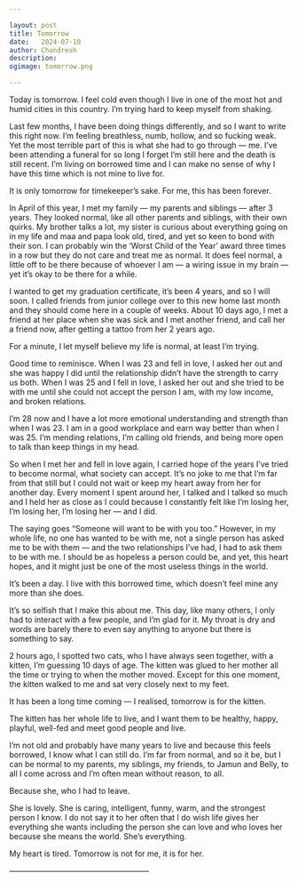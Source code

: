 ```yaml
---

layout: post
title: Tomorrow
date:	2024-07-10
author:	Chandresh
description:
ogimage: tomorrow.png

---
```


Today is tomorrow. I feel cold even though I live in one of the most hot and humid cities in this country. I’m trying hard to keep myself from shaking.

Last few months, I have been doing things differently, and so I want to write this right now. I’m feeling breathless, numb, hollow, and so fucking weak. Yet the most terrible part of this is what she had to go through — me. I’ve been attending a funeral for so long I forget I’m still here and the death is still recent. I’m living on borrowed time and I can make no sense of why I have this time which is not mine to live for.

It is only tomorrow for timekeeper’s sake. For me, this has been forever.

In April of this year, I met my family — my parents and siblings — after 3 years. They looked normal, like all other parents and siblings, with their own quirks. My brother talks a lot, my sister is curious about everything going on in my life and maa and papa look old, tired, and yet so keen to bond with their son. I can probably win the ‘Worst Child of the Year’ award three times in a row but they do not care and treat me as normal. It does feel normal, a little off to be there because of whoever I am — a wiring issue in my brain — yet it’s okay to be there for a while.

I wanted to get my graduation certificate, it’s been 4 years, and so I will soon. I called friends from junior college over to this new home last month and they should come here in a couple of weeks. About 10 days ago, I met a friend at her place when she was sick and I met another friend, and call her a friend now, after getting a tattoo from her 2 years ago.

For a minute, I let myself believe my life is normal, at least I’m trying.

Good time to reminisce. When I was 23 and fell in love, I asked her out and she was happy I did until the relationship didn’t have the strength to carry us both. When I was 25 and I fell in love, I asked her out and she tried to be with me until she could not accept the person I am, with my low income, and broken relations.

I’m 28 now and I have a lot more emotional understanding and strength than when I was 23. I am in a good workplace and earn way better than when I was 25. I’m mending relations, I’m calling old friends, and being more open to talk than keep things in my head.

So when I met her and fell in love again, I carried hope of the years I’ve tried to become normal, what society can accept. It’s no joke to me that I’m far from that still but I could not wait or keep my heart away from her for another day. Every moment I spent around her, I talked and I talked so much and I held her as close as I could because I constantly felt like I’m losing her, I’m losing her, I’m losing her — and I did.

The saying goes “Someone will want to be with you too.” However, in my whole life, no one has wanted to be with me, not a single person has asked me to be with them — and the two relationships I’ve had, I had to ask them to be with me. I should be as hopeless a person could be, and yet, this heart hopes, and it might just be one of the most useless things in the world.

It’s been a day. I live with this borrowed time, which doesn’t feel mine any more than she does.

It’s so selfish that I make this about me. This day, like many others, I only had to interact with a few people, and I’m glad for it. My throat is dry and words are barely there to even say anything to anyone but there is something to say.

2 hours ago, I spotted two cats, who I have always seen together, with a kitten, I’m guessing 10 days of age. The kitten was glued to her mother all the time or trying to when the mother moved. Except for this one moment, the kitten walked to me and sat very closely next to my feet.

It has been a long time coming — I realised, tomorrow is for the kitten.

The kitten has her whole life to live, and I want them to be healthy, happy, playful, well-fed and meet good people and live.

I’m not old and probably have many years to live and because this feels borrowed, I know what I can still do. I’m far from normal, and so it be, but I can be normal to my parents, my siblings, my friends, to Jamun and Belly, to all I come across and I’m often mean without reason, to all.

Because she, who I had to leave.

She is lovely. She is caring, intelligent, funny, warm, and the strongest person I know. I do not say it to her often that I do wish life gives her everything she wants including the person she can love and who loves her because she means the world. She’s everything.

My heart is tired. Tomorrow is not for me, it is for her.

——————————————————

